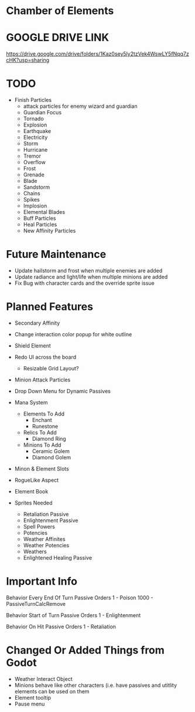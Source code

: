 # Chamber of Elements

# GOOGLE DRIVE LINK
https://drive.google.com/drive/folders/1Kaz0sey5ly2tzVek4WswLY5fNqq7zcHK?usp=sharing

# TODO
- Finish Particles
	- attack particles for enemy wizard and guardian
	- Guardian Focus
	- Tornado
	- Explosion
	- Earthquake
	- Electricity
	- Storm
	- Hurricane
	- Tremor
	- Overflow
	- Frost
	- Grenade
	- Blade
	- Sandstorm
	- Chains
	- Spikes
	- Implosion
	- Elemental Blades
	- Buff Particles
	- Heal Particles
	- New Affinity Particles
	
# Future Maintenance	
	
- Update hailstorm and frost when multiple enemies are added
- Update radiance and light/life when multiple minions are added
- Fix Bug with character cards and the override sprite issue

# Planned Features

- Secondary Affinity
- Change interaction color popup for white outline
- Shield Element
- Redo UI across the board
	- Resizable Grid Layout?
- Minion Attack Particles
- Drop Down Menu for Dynamic Passives
- Mana System
	- Elements To Add
		- Enchant
		- Runestone
	- Relics To Add
	    - Diamond Ring
	- Minions To Add
	    - Ceramic Golem
		- Diamond Golem
- Minon & Element Slots
- RogueLike Aspect
- Element Book

- Sprites Needed
	- Retaliation Passive
	- Enlightenment Passive
	- Spell Powers
	- Potencies
	- Weather Affinites
	- Weather Potencies
	- Weathers
	- Enlightened Healing Passive

# Important Info

Behavior Every End Of Turn Passive Orders
1 - Poison
1000 - PassiveTurnCalcRemove

Behavior Start of Turn Passive Orders
1 - Enlightenment

Behavior On Hit Passive Orders
1 - Retaliation

# Changed Or Added Things from Godot

- Weather Interact Object
- Minions behave like other characters (i.e. have passives and utitlity elements can be used on them
- Element tooltip
- Pause menu